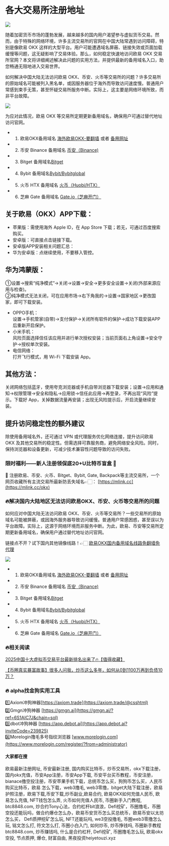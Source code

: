 # 各大交易所注册地址

[![](https://307e939.webp.li/20250622115518241.png)](https://btc8848.com/top-10-exchanges)

随着加密货币市场的蓬勃发展，越来越多的国内用户渴望参与虚拟货币交易。然而，由于特殊的网络环境，许多主流交易所的官网在中国大陆常遇到访问障碍，特别是像欧易 OKX 这样的大型平台。用户可能遭遇域名屏蔽、链接失效或页面加载缓慢等问题，这无疑影响了交易体验。那么，如何稳定快速地访问欧易 OKX 交易所官网？本文将详细阐述解决此问题的实用方法，并提供最新的备用域名入口，助您畅通无阻地进入交易世界。

如何解决中国大陆无法访问欧易 OKX、币安、火币等交易所的问题？许多交易所的原始域名可能被列入黑名单，或因服务器位于海外而导致访问速度慢。普通用户常感到束手无策，甚至怀疑交易所服务中断。实际上，这主要是网络环境所致，而非平台故障。

[![](https://307e939.webp.li/Goc_csmWgAEyPYj.jpeg)](https://btc8848.com/top-10-exchanges)

为应对此情况，欧易 OKX 等交易所定期更新备用域名，确保用户可通过替代地址访问官网。

- 1. 欧易OKX备用域名 [海外欧易OKX-要翻墙](https://www.okx.com/join/18639032) 或者 [备用网址](https://www.oucnyi.net/zh-hans/join/18639032) 
- 2. 币安 Binance 备用域名 [币安（Binance)](https://accounts.binance.com/zh-CN/register?ref=36457687)
- 3. Bitget 备用域名[Bitget](https://www.bitget.com/zh-CN/referral/register?from=referral&clacCode=VRNEYUTR)
- 4. Bybit 备用域名[Bybit/Bybitglobal](https://www.bybitglobal.com/zh-MY/invite/?ref=VMKORMM)
- 5. 火币 HTX 备用域名 [火币（Huobi/HTX）](https://www.htx.com/invite/zh-cn/1f?invite_code=whf45223)
- 6. 芝麻 Gate 备用域名 [Gate.io（芝麻开门）](https://www.gate.io/zh/signup?ref_type=103&ref=A1ERAQ)

## 关于欧易（OKX）APP下载：
- 苹果版：需使用海外 Apple ID，在 App Store 下载；若无，可通过百度搜索购买。
- 安卓版：可直接点击链接下载。
- 安卓版APP安装相关问题汇总：
- 华为安卓版：点继续使用，不要移入管控。
## 华为鸿蒙版：
①设置→搜索“纯净模式”→关闭→设置→安全→更多安全设置→关闭(外部来源应用与检查)。  
②纯净模式无法关闭，可在应用市场→右下角我的→设置→国家地区→更改国家，即可下载安装。

- OPPO手机：  
设置→手机管家(自带)→支付保护→关闭所有软件的保护→成功下载安装APP后重新开启保护。
- 小米手机：  
风险页面选择信任该应用并进行单次授权安装；当前页面右上角设置→安全守护→授权单次安装。
- 电信网络：  
打开飞行模式，用 Wi-Fi 下载安装 App。

## 其他方法：
关闭网络包括蓝牙，使用夸克浏览器或手机自带浏览器下载安装；设置→应用和通知→权限管理→安全和隐私→应用锁→信任此应用→再登录，不再出现“风险”提示。下载好 App，关掉数据流量再安装；出现无风险提示后，开启流量继续安装。

## 提升访问稳定性的额外建议
除使用备用域名外，还可通过 VPN 或代理服务优化网络连接，提升访问欧易 OKX 及其他交易所的稳定性。但需选择可靠服务商，避免网络安全风险。同时，保持浏览器和设备更新，可减少技术兼容性问题导致的访问失败。

### 限时福利——新人注册领保底20+U比特币盲盒 🎁
🎁 注册欧易、币安、火币、Bitget、Bybit, Gate, Backpack等主流交易所，一个网页收藏所有主流交易所最新防丢失域名👉🏻： [https://mlink.cc](https://mlink.cc/okx)

### 🔥解决国内大陆地区无法访问欧易OKX、币安、火币等交易所的问题
如何应对中国大陆无法访问欧易 OKX、币安、火币等交易所？一些交易所的原始域名可能被屏蔽，或因海外服务器导致访问缓慢。普通用户常感困惑，甚至误以为平台故障。实际上，这源于网络环境而非服务中断。为此，欧易、币安等交易所定期更新备用域名，确保用户通过替代地址访问官网。

链接点不开？试下国内其他镜像线路！👉🏻 [欧易OKX国内备用域名线路免翻墙免代理](https://vlink.cc/okxcn)

[![](https://307e939.webp.li/20250812124552161.png)](https://vlink.cc/okxcn)

- 1. 欧易OKX备用域名 [海外欧易OKX-要翻墙](https://www.okx.com/join/18639032) 或者 [备用网址](https://www.oucnyi.net/zh-hans/join/18639032) 
- 2. 币安 Binance 备用域名 [币安（Binance)](https://accounts.binance.com/zh-CN/register?ref=36457687)
- 3. Bitget 备用域名[Bitget](https://www.bitget.com/zh-CN/referral/register?from=referral&clacCode=VRNEYUTR)
- 4. Bybit 备用域名[Bybit/Bybitglobal](https://www.bybitglobal.com/zh-MY/invite/?ref=VMKORMM)
- 5. 火币 HTX 备用域名 [火币（Huobi/HTX）](https://www.htx.com/invite/zh-cn/1f?invite_code=whf45223)
- 6. 芝麻 Gate 备用域名 [Gate.io（芝麻开门）](https://www.gate.io/zh/signup?ref_type=103&ref=A1ERAQ)

### 🔥相关阅读
[2025中国十大虚拟币交易平台最新排名出来了🔥【值得收藏】](https://btc8848.com/top-10-exchanges/)

[【币圈真实暴富故事】很多人问我，炒币这么多年，如何从0到1100万再到负债10万？](https://heiyetouzi.xyz/biquanstory001/)

### 🔥 alpha找金狗实用工具
1️⃣Axiom冲狗神器[https://axiom.trade](https://axiom.trade/@csshtml)  
2️⃣Gmgn冲狗神器 [https://gmgn.ai](https://gmgn.ai/?ref=6S1AIC7J&chain=sol)  
3️⃣dbot冲狗神器 [https://app.debot.ai](https://app.debot.ai?inviteCode=239825)  
4️⃣Morelogin撸毛多号指纹浏览器 [www.morelogin.com](https://www.morelogin.com/register/?from=administrator)  

#### 大家都在搜
欧易最新注册网址, 币安最新注册, 国内购买比特币，炒币交易所，okx下载注册，国内okx充值，币安App注册，币安App下载, 币安平台买币教程，币安注册，bianace撸空投注册，币安苹果手机下载，总统币怎么买，狗狗币怎么买，人民币购买比特币，欧易 怎么下载，web3撸毛, web3零撸，bitget大陆下载注册，欧易护照注册，欧易下载,币安下载,炒币副业,欧易合约, 欧易OKX如何充值人民币, 欧易怎么充值, NFT钱包怎么弄, 火币如何充值人民币, 币圈新手入门教程, btc8848.com, 炒合约Tony心法，合约杠杆bit浪浪，Defi挖矿，币圈撸毛，币圈空投还能玩吗，做合约爆仓怎么办，欧易币安货币怎么买总统币，欧易币安以太坊怎么买， Defi质押挖矿怎么玩, NFT还能玩吗, we3空投撸毛, 币圈web3零撸怎么玩, 铭文怎么打, 符文怎么打, 币圈小白入门, 如何炒币, 炒币挣钱吗, 币圈新手教程btc8848.com, 炒币赚钱吗, 什么是合约杠杆, Defi挖矿, 币圈撸毛怎么玩, 欧易okx空投, 节点质押, 爆仓, 财富自由, 黑夜投资heiyetouzi.xyz